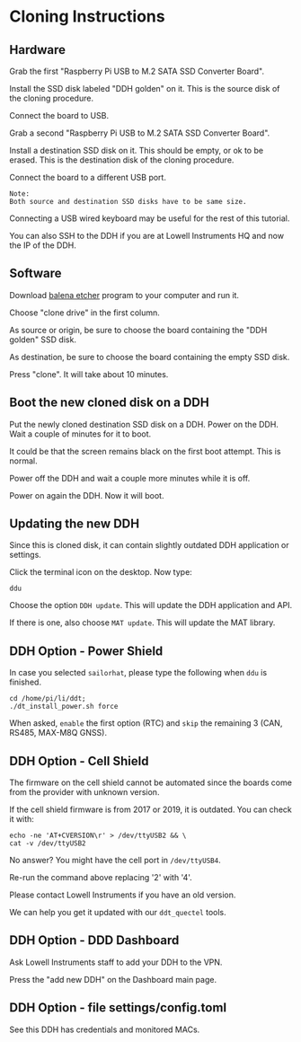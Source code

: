 # Cloning Instructions

## Hardware

Grab the first "Raspberry Pi USB to M.2 SATA SSD Converter Board".

Install the SSD disk labeled "DDH golden" on it. This is the source disk of the cloning procedure.

Connect the board to USB.

Grab a second "Raspberry Pi USB to M.2 SATA SSD Converter Board".

Install a destination SSD disk on it. This should be empty, or ok to be erased. This is the destination disk of the cloning procedure.

Connect the board to a different USB port.

    Note:
    Both source and destination SSD disks have to be same size.

Connecting a USB wired keyboard may be useful for the rest of this tutorial.

You can also SSH to the DDH if you are at Lowell Instruments HQ and now the IP of the DDH.


## Software 

Download [balena etcher](https://etcher.balena.io/) program to your computer and run it.

Choose "clone drive" in the first column.

As source or origin, be sure to choose the board containing the "DDH golden" SSD disk.

As destination, be sure to choose the board containing the empty SSD disk.

Press "clone". It will take about 10 minutes.


## Boot the new cloned disk on a DDH

Put the newly cloned destination SSD disk on a DDH. Power on the DDH. Wait a couple of minutes for it to boot.

It could be that the screen remains black on the first boot attempt. This is normal.

Power off the DDH and wait a couple more minutes while it is off.

Power on again the DDH. Now it will boot.


## Updating the new DDH

Since this is cloned disk, it can contain slightly outdated DDH application or settings.

Click the terminal icon on the desktop. Now type:

```console
ddu
```

Choose the option ``DDH update``. This will update the DDH application and API.

If there is one, also choose ``MAT update``. This will update the MAT library.




## DDH Option - Power Shield

In case you selected ``sailorhat``, please type the following when ``ddu`` is finished. 

```console
cd /home/pi/li/ddt;
./dt_install_power.sh force
```

When asked, ``enable`` the first option (RTC) and ``skip`` the remaining 3 (CAN, RS485, MAX-M8Q GNSS).



## DDH Option - Cell Shield

The firmware on the cell shield cannot be automated since the boards come from the provider with unknown version.

If the cell shield firmware is from 2017 or 2019, it is outdated. You can check it with:

```console
echo -ne 'AT+CVERSION\r' > /dev/ttyUSB2 && \
cat -v /dev/ttyUSB2
```

No answer? You might have the cell port in ``/dev/ttyUSB4``. 

Re-run the command above replacing '2' with '4'.

Please contact Lowell Instruments if you have an old version. 

We can help you get it updated with our ``ddt_quectel`` tools.




## DDH Option - DDD Dashboard

Ask Lowell Instruments staff to add your DDH to the VPN.

Press the "add new DDH" on the Dashboard main page.




## DDH Option - file settings/config.toml

See this DDH has credentials and monitored MACs.

